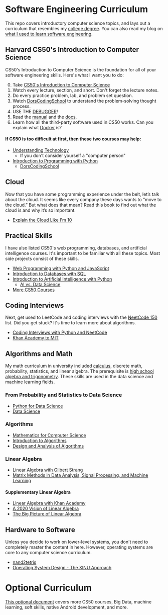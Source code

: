 # Software Engineering Curriculum

This repo covers introductory computer science topics, and lays out a curriculum that resembles my [college degree][1]. You can also read my blog on [what I used to learn software engineering][2].

[1]: https://www.cs.utexas.edu/sites/default/files/documents/4-Year%20Plan_1.pdf
[2]: https://medium.com/@seanaujong/a-software-engineering-journey-for-beginners-a08640916929

## Harvard CS50's Introduction to Computer Science

CS50's Introduction to Computer Science is the foundation for all of your software engineering skills. Here's what I want you to do:

0. Take [CS50's Introduction to Computer Science][3]
1. Watch every lecture, section, and short. Don't forget the lecture notes.
2. Do every practice problem, lab, and problem set question.
3. Watch [DorsCodingSchool][4] to understand the problem-solving thought process.
4. USE THE [DEBUGGER][5]!
5. Read the [manual][6] and the [docs][7].
6. Learn how all the third-party software used in CS50 works. Can you explain what [Docker][8] is?

[3]: https://cs50.harvard.edu/x
[4]: https://www.youtube.com/playlist?list=PLo_wesNOyQTMl3zIvoIVANOqGNL4B2Sg-
[5]: https://cs50.harvard.edu/x/2023/notes/2/#debugging
[6]: https://manual.cs50.io/
[7]: https://cs50.readthedocs.io/
[8]: https://cs50.readthedocs.io/docker/

#### If CS50 is too difficult at first, then these two courses may help:

- [Understanding Technology](https://www.edx.org/course/cs50s-understanding-technology)
    - If you don't consider yourself a "computer person"
- [Introduction to Programming with Python](cs50.harvard.edu/python)
    - [DorsCodingSchool](https://www.youtube.com/playlist?list=PLo_wesNOyQTNkV3DzBMz5HNfUDrVTEeh9)

## Cloud

Now that you have some programming experience under the belt, let’s talk about the cloud. It seems like every company these days wants to “move to the cloud.” But what does that mean? Read this book to find out what the cloud is and why it’s so important.

- [Explain the Cloud Like I'm 10](https://www.amazon.com/dp/B0765C4SNR)

## Practical Skills

I have also listed CS50's web programming, databases, and artificial intelligence courses. It's important to be familiar with all these topics. Most side projects consist of these skills.

- [Web Programming with Python and JavaScript](https://cs50.harvard.edu/web/2020/)
- [Introduction to Databases with SQL](https://www.edx.org/course/cs50s-introduction-to-databases-with-sql)
- [Introduction to Artificial Intelligence with Python](https://www.edx.org/course/cs50s-introduction-to-artificial-intelligence-with-python)
    - [AI vs. Data Science](https://www.youtube.com/watch?v=kNrw64dmfpk)
- [More CS50 Courses](https://www.edx.org/cs50)

## Coding Interviews

Next, get used to LeetCode and coding interviews with the [NeetCode 150](https://neetcode.io/practice) list. Did you get stuck? It's time to learn more about algorithms.

- [Coding Interviews with Python and NeetCode](https://medium.com/@seanaujong/getting-started-with-technical-interviews-for-software-engineering-as-a-college-freshman-64dbecc0b15c)
- [Khan Academy to MIT](https://medium.com/@seanaujong/an-introduction-to-algorithms-d3d5edab5b6a)

## Algorithms and Math

My math curriculum in university included [calculus](https://www.youtube.com/playlist?list=PL21BCE50ABFF029F1), discrete math, probability, statistics, and linear algebra. The prerequisite is [high school algebra and trigonometry](https://www.khanacademy.org/). These skills are used in the data science and machine learning fields.

### From Probability and Statistics to Data Science

- [Python for Data Science](https://www.edx.org/professional-certificate/harvardx-learning-python-for-data-science)
- [Data Science](https://www.edx.org/professional-certificate/harvardx-data-science)

### Algorithms

- [Mathematics for Computer Science](https://ocw.mit.edu/courses/6-042j-mathematics-for-computer-science-spring-2015/)
- [Introduction to Algorithms](https://ocw.mit.edu/courses/6-006-introduction-to-algorithms-spring-2020/)
- [Design and Analysis of Algorithms](https://ocw.mit.edu/courses/6-046j-design-and-analysis-of-algorithms-spring-2015/)

### Linear Algebra

- [Linear Algebra with Gilbert Strang](https://www.youtube.com/playlist?list=PL221E2BBF13BECF6C)
- [Matrix Methods in Data Analysis, Signal Processing, and Machine Learning](https://www.youtube.com/playlist?list=PLUl4u3cNGP63oMNUHXqIUcrkS2PivhN3k)

#### Supplementary Linear Algebra

- [Linear Algebra with Khan Academy](https://www.khanacademy.org/math/linear-algebra)
- [A 2020 Vision of Linear Algebra](https://www.youtube.com/playlist?list=PLUl4u3cNGP61iQEFiWLE21EJCxwmWvvek)
- [The Big Picture of Linear Algebra](https://www.youtube.com/watch?v=ggWYkes-n6E)

## Hardware to Software

Unless you decide to work on lower-level systems, you don't need to completely master the content in here. However, operating systems are core to any computer science curriculum.

- [nand2tetris](https://www.nand2tetris.org/)
- [Operating System Design - The XINU Approach](https://xinu.cs.purdue.edu/)

# Optional Curriculum

[This optional document](./OPTIONAL.md) covers more CS50 courses, Big Data, machine learning, soft skills, native Android development, and more.
